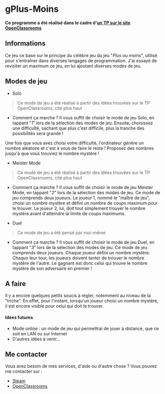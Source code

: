 # gPlus-Moins
**Ce programme a été réalisé dans le cadre d'[un TP sur le site OpenClassrooms](https://openclassrooms.com/courses/apprenez-a-programmer-en-c/tp-plus-ou-moins-votre-premier-jeu)**

## Informations
Ce jeu ce base sur le principe du célèbre jeu du jeu "*Plus ou moins*", utilisé pour s'entraîner dans diverses langages de programmation.
J'ai essayé de revisiter un maximum ce jeu, en lui ajoutant diverses modes de jeu.

## Modes de jeu
* Solo
> Ce mode de jeu a été réalisé à partir des idées trouvées sur le TP OpenClassrooms, cité plus haut
  * Comment ça marche ?
  Il vous suffit de choisir le mode de jeu Solo, en tappant "*1*" lors de la sélection des modes de jeu.
  Ensuite, choisissez une difficulté, sachant que plus c'est difficile, plus la tranche des possibilités sera grande !

  Une fois que vous avez choisi votre difficulté, l'ordinateur génère un nombre aléatoire et c'est à vous de faire le reste !
  Proposez des nombres jusqu'à que vous trouviez le nombre mystère !


* Meister Mode
> Ce mode de jeu a été réalisé à partir des idées trouvées sur le TP OpenClassrooms, cité plus haut
  * Comment ça marche ?
  Il vous suffit de choisir le mode de jeu Meister Mode, en tappant "*2*" lors de la sélection des modes de jeu.
  Ce mode de jeu comprends deux joueurs. Le joueur 1, nommé le "maître de jeu", choisi un nombre mystère et défini un nombre de coups maximum pour le trouver.
  Le joueur 2, lui, doit tout simplement trouver le nombre mystère avant d'atteindre la limite de coups maximums.


* Duel
> Ce mode de jeu a été pensé par moi-même
  * Comment ça marche ?
  Il vous suffit de choisir le mode de jeu Duel, en tappant "*3*" lors de la sélection des modes de jeu.
  Ce mode de jeu comprends deux joueurs. Chaque joueur défini un nombre mystère. Chaqun leur tour, les joueurs doivent tanter de trouver le nombre mystère de l'autre.
  Le gagnant est donc celui qui trouve le nombre mystère de son adversaire en premier !

## A faire
Il y a encore quelques petits soucis à régler, notemment au niveau de la "triche". En effet, pour l'instant, lorsqu'un joueur choisi un nombre mystère, il est encore visible pour celui qui doit le trouver.
#### Idées futures
  * Mode online : un mode de jeu qui permettrai de jouer à distance, que ce soit en LAN ou sur Internet
  * D'autres idées à venir...

## Me contacter
Vous avez besoin de mes services, d'aide ou d'autre chose ?
Vous pouvez me contacter sur :
* [Steam](https://steamcommunity.com/id/EpicGaby)
* [OpenClassrooms](https://openclassrooms.com/membres/gabrielsantamaria)